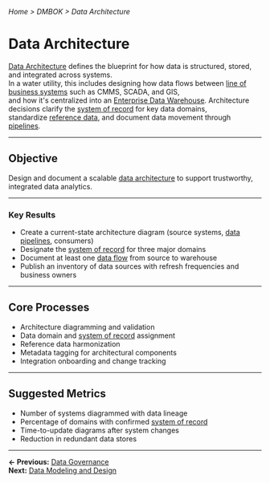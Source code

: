 *Home > DMBOK > Data Architecture*

# Data Architecture

[Data Architecture](../glossary.md#data-architecture) defines the blueprint for how data is structured, stored, and integrated across systems.  
In a water utility, this includes designing how data flows between [line of business systems](../glossary.md#line-of-business-system) such as CMMS, SCADA, and GIS,  
and how it's centralized into an [Enterprise Data Warehouse](../glossary.md#data-warehouse-edw). Architecture decisions clarify the [system of record](../glossary.md#system-of-record) for key data domains,  
standardize [reference data](../glossary.md#reference-data), and document data movement through [pipelines](../glossary.md#data-pipeline).

---

## Objective

Design and document a scalable [data architecture](../glossary.md#data-architecture) to support trustworthy, integrated data analytics.

---

### Key Results

- Create a current-state architecture diagram (source systems, [data pipelines](../glossary.md#data-pipeline), consumers)  
- Designate the [system of record](../glossary.md#system-of-record) for three major domains  
- Document at least one [data flow](../glossary.md#data-pipeline) from source to warehouse  
- Publish an inventory of data sources with refresh frequencies and business owners  

---

## Core Processes

- Architecture diagramming and validation  
- Data domain and [system of record](../glossary.md#system-of-record) assignment  
- Reference data harmonization  
- Metadata tagging for architectural components  
- Integration onboarding and change tracking  

---

## Suggested Metrics

- Number of systems diagrammed with data lineage  
- Percentage of domains with confirmed [system of record](../glossary.md#system-of-record)  
- Time-to-update diagrams after system changes  
- Reduction in redundant data stores

---

**← Previous:** [Data Governance](../01_governance/index.md)  
**Next:** [Data Modeling and Design](../03_modeling/index.md)
